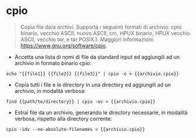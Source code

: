 # cpio

> Copia file da/a archivi.
> Supporta i seguenti formati di archivio: cpio binario, vecchio ASCII, nuovo ASCII, crc, HPUX binario, HPUX vecchio ASCII, vecchio tar, e tar POSIX.1.
> Maggiori informazioni: <https://www.gnu.org/software/cpio>.

- Accetta una lista di nomi di file da standard input ed aggiungili ad un archivio in formato binario cpio:

`echo "{{file1}} {{file2}} {{file3}}" | cpio -o > {{archivio.cpio}}`

- Copia tutti i file e le directory in una directory ed aggiungili ad un archivio, in modalità verbosa:

`find {{path/to/directory}} | cpio -ov > {{archivio.cpio}}`

- Estrai file da un archivio, generando le directory necessarie, in modalità verbosa, rispetto alla directory corrente:

`cpio -idv --no-absolute-filenames < {{archivio.cpio}}`
